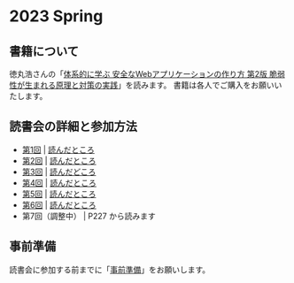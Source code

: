 # 2023 Spring

## 書籍について

徳丸浩さんの「[体系的に学ぶ 安全なWebアプリケーションの作り方 第2版 脆弱性が生まれる原理と対策の実践](https://amazon.co.jp/dp/4797393165/ref=nosim?tag=singularityso-22)」を読みます。
書籍は各人でご購入をお願いいたします。

## 読書会の詳細と参加方法

- [第1回](https://singularitysociety.connpass.com/event/251891/) | [読んだところ](https://github.com/SingularitySociety/book_reading/blob/main/2023Spring_DevelopingSecureWebApplications/BookReading-01_2023-02-18.md)
- [第2回](https://singularitysociety.connpass.com/event/275867/) | [読んだところ](https://github.com/SingularitySociety/book_reading/blob/main/2023Spring_DevelopingSecureWebApplications/BookReading-02_2023-03-04.md)
- [第3回](https://singularitysociety.connpass.com/event/277220/) | [読んだどころ](https://github.com/SingularitySociety/book_reading/blob/main/2023Spring_DevelopingSecureWebApplications/BookReading-03_2023-03-18.md)
- [第4回](https://singularitysociety.connpass.com/event/278576/) | [読んだところ](https://github.com/SingularitySociety/book_reading/blob/main/2023Spring_DevelopingSecureWebApplications/BookReading-04_2023-04-01.md)
- [第5回](https://singularitysociety.connpass.com/event/280001/) | [読んだところ](https://github.com/SingularitySociety/book_reading/blob/main/2023Spring_DevelopingSecureWebApplications/BookReading-05_2023-04-15.md)
- [第6回](https://singularitysociety.connpass.com/event/281300/) | [読んだところ](https://github.com/SingularitySociety/book_reading/blob/main/2023Spring_DevelopingSecureWebApplications/BookReading-06_2023-04-29.md)
- 第7回（調整中） | P227 から読みます

## 事前準備
読書会に参加する前までに「[事前準備](https://github.com/SingularitySociety/book_reading/blob/main/2023Spring_DevelopingSecureWebApplications/preparation.md)」をお願いします。

